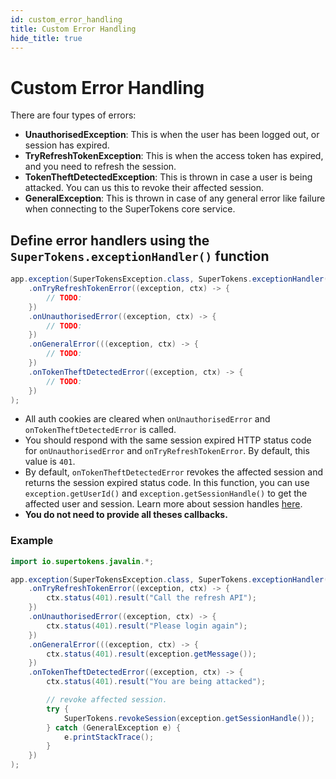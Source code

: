 ```yaml
---
id: custom_error_handling
title: Custom Error Handling
hide_title: true
---
```


# Custom Error Handling

There are four types of errors:
- **UnauthorisedException**: This is when the user has been logged out, or session has expired.
- **TryRefreshTokenException**: This is when the access token has expired, and you need to refresh the session.
- **TokenTheftDetectedException**: This is thrown in case a user is being attacked. You can us this to revoke their affected session.
- **GeneralException**: This is thrown in case of any general error like failure when connecting to the SuperTokens core service.

## Define error handlers using the `SuperTokens.exceptionHandler()` function
```java
app.exception(SuperTokensException.class, SuperTokens.exceptionHandler()
    .onTryRefreshTokenError((exception, ctx) -> {
        // TODO:
    })
    .onUnauthorisedError((exception, ctx) -> {
        // TODO:
    })
    .onGeneralError(((exception, ctx) -> {
        // TODO:
    })
    .onTokenTheftDetectedError((exception, ctx) -> {
        // TODO:                    
    })
);
```
- All auth cookies are cleared when `onUnauthorisedError` and `onTokenTheftDetectedError` is called.
- You should respond with the same session expired HTTP status code for `onUnauthorisedError` and `onTryRefreshTokenError`. By default, this value is `401`.
- By default, `onTokenTheftDetectedError` revokes the affected session and returns the session expired status code. In this function, you can use `exception.getUserId()` and 
`exception.getSessionHandle()` to get the affected user and session. Learn more about session handles [here](./session-handle).
- **You do not need to provide all theses callbacks.**

<div class="divider"></div> 

### Example
```java
import io.supertokens.javalin.*;

app.exception(SuperTokensException.class, SuperTokens.exceptionHandler()
    .onTryRefreshTokenError((exception, ctx) -> {
        ctx.status(401).result("Call the refresh API");
    })
    .onUnauthorisedError((exception, ctx) -> {
        ctx.status(401).result("Please login again");
    })
    .onGeneralError(((exception, ctx) -> {
        ctx.status(401).result(exception.getMessage());
    })
    .onTokenTheftDetectedError((exception, ctx) -> {
        ctx.status(401).result("You are being attacked");  

        // revoke affected session.   
        try {
            SuperTokens.revokeSession(exception.getSessionHandle());  
        } catch (GeneralException e) {
            e.printStackTrace();
        }
    })
);
```